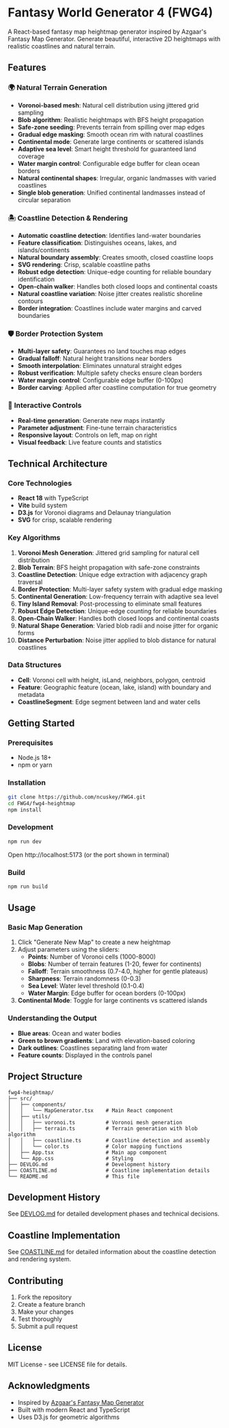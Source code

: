# Fantasy World Generator 4 (FWG4)

A React-based fantasy map heightmap generator inspired by Azgaar's Fantasy Map Generator. Generate beautiful, interactive 2D heightmaps with realistic coastlines and natural terrain.

## Features

### 🌍 **Natural Terrain Generation**
- **Voronoi-based mesh**: Natural cell distribution using jittered grid sampling
- **Blob algorithm**: Realistic heightmaps with BFS height propagation
- **Safe-zone seeding**: Prevents terrain from spilling over map edges
- **Gradual edge masking**: Smooth ocean rim with natural coastlines
- **Continental mode**: Generate large continents or scattered islands
- **Adaptive sea level**: Smart height threshold for guaranteed land coverage
- **Water margin control**: Configurable edge buffer for clean ocean borders
- **Natural continental shapes**: Irregular, organic landmasses with varied coastlines
- **Single blob generation**: Unified continental landmasses instead of circular separation

### 🏝️ **Coastline Detection & Rendering**
- **Automatic coastline detection**: Identifies land-water boundaries
- **Feature classification**: Distinguishes oceans, lakes, and islands/continents
- **Natural boundary assembly**: Creates smooth, closed coastline loops
- **SVG rendering**: Crisp, scalable coastline paths
- **Robust edge detection**: Unique-edge counting for reliable boundary identification
- **Open-chain walker**: Handles both closed loops and continental coasts
- **Natural coastline variation**: Noise jitter creates realistic shoreline contours
- **Border integration**: Coastlines include water margins and carved boundaries

### 🛡️ **Border Protection System**
- **Multi-layer safety**: Guarantees no land touches map edges
- **Gradual falloff**: Natural height transitions near borders
- **Smooth interpolation**: Eliminates unnatural straight edges
- **Robust verification**: Multiple safety checks ensure clean borders
- **Water margin control**: Configurable edge buffer (0-100px)
- **Border carving**: Applied after coastline computation for true geometry

### 🎨 **Interactive Controls**
- **Real-time generation**: Generate new maps instantly
- **Parameter adjustment**: Fine-tune terrain characteristics
- **Responsive layout**: Controls on left, map on right
- **Visual feedback**: Live feature counts and statistics

## Technical Architecture

### Core Technologies
- **React 18** with TypeScript
- **Vite** build system
- **D3.js** for Voronoi diagrams and Delaunay triangulation
- **SVG** for crisp, scalable rendering

### Key Algorithms
1. **Voronoi Mesh Generation**: Jittered grid sampling for natural cell distribution
2. **Blob Terrain**: BFS height propagation with safe-zone constraints
3. **Coastline Detection**: Unique edge extraction with adjacency graph traversal
4. **Border Protection**: Multi-layer safety system with gradual edge masking
5. **Continental Generation**: Low-frequency terrain with adaptive sea level
6. **Tiny Island Removal**: Post-processing to eliminate small features
7. **Robust Edge Detection**: Unique-edge counting for reliable boundaries
8. **Open-Chain Walker**: Handles both closed loops and continental coasts
9. **Natural Shape Generation**: Varied blob radii and noise jitter for organic forms
10. **Distance Perturbation**: Noise jitter applied to blob distance for natural coastlines

### Data Structures
- **Cell**: Voronoi cell with height, isLand, neighbors, polygon, centroid
- **Feature**: Geographic feature (ocean, lake, island) with boundary and metadata
- **CoastlineSegment**: Edge segment between land and water cells

## Getting Started

### Prerequisites
- Node.js 18+ 
- npm or yarn

### Installation
```bash
git clone https://github.com/ncuskey/FWG4.git
cd FWG4/fwg4-heightmap
npm install
```

### Development
```bash
npm run dev
```
Open http://localhost:5173 (or the port shown in terminal)

### Build
```bash
npm run build
```

## Usage

### Basic Map Generation
1. Click "Generate New Map" to create a new heightmap
2. Adjust parameters using the sliders:
   - **Points**: Number of Voronoi cells (1000-8000)
   - **Blobs**: Number of terrain features (1-20, fewer for continents)
   - **Falloff**: Terrain smoothness (0.7-4.0, higher for gentle plateaus)
   - **Sharpness**: Terrain randomness (0-0.3)
   - **Sea Level**: Water level threshold (0.1-0.4)
   - **Water Margin**: Edge buffer for ocean borders (0-100px)
3. **Continental Mode**: Toggle for large continents vs scattered islands

### Understanding the Output
- **Blue areas**: Ocean and water bodies
- **Green to brown gradients**: Land with elevation-based coloring
- **Dark outlines**: Coastlines separating land from water
- **Feature counts**: Displayed in the controls panel

## Project Structure

```
fwg4-heightmap/
├── src/
│   ├── components/
│   │   └── MapGenerator.tsx    # Main React component
│   ├── utils/
│   │   ├── voronoi.ts          # Voronoi mesh generation
│   │   ├── terrain.ts          # Terrain generation with blob algorithm
│   │   ├── coastline.ts        # Coastline detection and assembly
│   │   └── color.ts            # Color mapping functions
│   ├── App.tsx                 # Main app component
│   └── App.css                 # Styling
├── DEVLOG.md                   # Development history
├── COASTLINE.md                # Coastline implementation details
└── README.md                   # This file
```

## Development History

See [DEVLOG.md](DEVLOG.md) for detailed development phases and technical decisions.

## Coastline Implementation

See [COASTLINE.md](COASTLINE.md) for detailed information about the coastline detection and rendering system.

## Contributing

1. Fork the repository
2. Create a feature branch
3. Make your changes
4. Test thoroughly
5. Submit a pull request

## License

MIT License - see LICENSE file for details.

## Acknowledgments

- Inspired by [Azgaar's Fantasy Map Generator](https://azgaar.github.io/Fantasy-Map-Generator/)
- Built with modern React and TypeScript
- Uses D3.js for geometric algorithms
